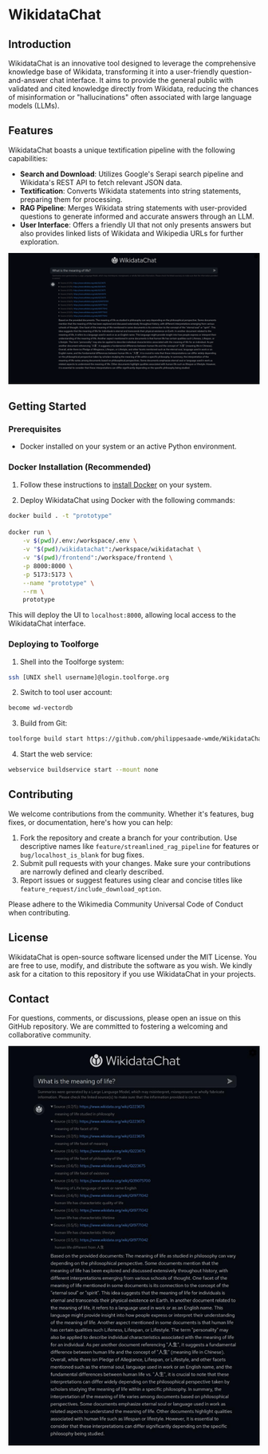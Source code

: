 # WikidataChat

## Introduction
WikidataChat is an innovative tool designed to leverage the comprehensive knowledge base of Wikidata, transforming it into a user-friendly question-and-answer chat interface. It aims to provide the general public with validated and cited knowledge directly from Wikidata, reducing the chances of misinformation or "hallucinations" often associated with large language models (LLMs).

## Features
WikidataChat boasts a unique textification pipeline with the following capabilities:
- **Search and Download**: Utilizes Google's Serapi search pipeline and Wikidata's REST API to fetch relevant JSON data.
- **Textification**: Converts Wikidata statements into string statements, preparing them for processing.
- **RAG Pipeline**: Merges Wikidata string statements with user-provided questions to generate informed and accurate answers through an LLM.
- **User Interface**: Offers a friendly UI that not only presents answers but also provides linked lists of Wikidata and Wikipedia URLs for further exploration.

![Wikidata and the Meaning of Life](https://github.com/exowanderer/WikidataChat/blob/main/images/wikidatachat_meaning_of_life_example_mar25_2024.png)

## Getting Started

### Prerequisites
- Docker installed on your system or an active Python environment.

### Docker Installation (Recommended)
1. Follow these instructions to [install Docker](https://docs.docker.com/engine/install/) on your system.

2. Deploy WikidataChat using Docker with the following commands:

```bash
docker build . -t "prototype"

docker run \
    -v $(pwd)/.env:/workspace/.env \
    -v "$(pwd)/wikidatachat":/workspace/wikidatachat \
    -v "$(pwd)/frontend":/workspace/frontend \
    -p 8000:8000 \
    -p 5173:5173 \
    --name "prototype" \
    --rm \
    prototype
```

This will deploy the UI to `localhost:8000`, allowing local access to the WikidataChat interface.

### Deploying to Toolforge
1. Shell into the Toolforge system:

```bash
ssh [UNIX shell username]@login.toolforge.org
```

2. Switch to tool user account:

```bash
become wd-vectordb
```

3. Build from Git:

```bash
toolforge build start https://github.com/philippesaade-wmde/WikidataChat.git --ref prototype
```

4. Start the web service:

```bash
webservice buildservice start --mount none
```

## Contributing
We welcome contributions from the community. Whether it's features, bug fixes, or documentation, here's how you can help:
1. Fork the repository and create a branch for your contribution. Use descriptive names like `feature/streamlined_rag_pipeline` for features or `bug/localhost_is_blank` for bug fixes.
2. Submit pull requests with your changes. Make sure your contributions are narrowly defined and clearly described.
3. Report issues or suggest features using clear and concise titles like `feature_request/include_download_option`.

Please adhere to the Wikimedia Community Universal Code of Conduct when contributing.

## License
WikidataChat is open-source software licensed under the MIT License. You are free to use, modify, and distribute the software as you wish. We kindly ask for a citation to this repository if you use WikidataChat in your projects.

## Contact
For questions, comments, or discussions, please open an issue on this GitHub repository. We are committed to fostering a welcoming and collaborative community.

![Wikidata and the Meaning of Life](https://github.com/exowanderer/WikidataChat/blob/main/images/WikidataChat_Meaning_of_Life_Graphic.jpg)
